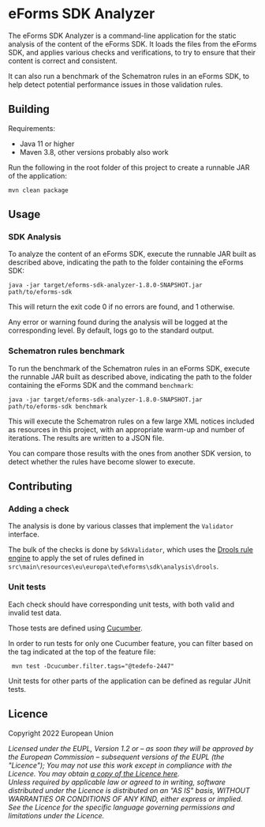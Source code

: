 # eForms SDK Analyzer

The eForms SDK Analyzer is a command-line application for the static analysis of the content of the eForms SDK.
It loads the files from the eForms SDK, and applies various checks and verifications, to try to ensure that their content is correct and consistent.

It can also run a benchmark of the Schematron rules in an eForms SDK, to help detect potential performance issues in those validation rules.

## Building

Requirements:

* Java 11 or higher
* Maven 3.8, other versions probably also work

Run the following in the root folder of this project to create a runnable JAR of the application:

```shell
mvn clean package
```

## Usage

### SDK Analysis

To analyze the content of an eForms SDK, execute the runnable JAR built as described above, indicating the path to the folder containing the eForms SDK:

```shell
java -jar target/eforms-sdk-analyzer-1.8.0-SNAPSHOT.jar path/to/eforms-sdk
```

This will return the exit code 0 if no errors are found, and 1 otherwise.

Any error or warning found during the analysis will be logged at the corresponding level. By default, logs go to the standard output.

### Schematron rules benchmark

To run the benchmark of the Schematron rules in an eForms SDK, execute the runnable JAR built as described above, indicating the path to the folder containing the eForms SDK and the command `benchmark`:

```shell
java -jar target/eforms-sdk-analyzer-1.8.0-SNAPSHOT.jar path/to/eforms-sdk benchmark
```

This will execute the Schematron rules on a few large XML notices included as resources in this project, with an appropriate warm-up and number of iterations. The results are written to a JSON file.

You can compare those results with the ones from another SDK version, to detect whether the rules have become slower to execute.

## Contributing

### Adding a check

The analysis is done by various classes that implement the `Validator` interface.

The bulk of the checks is done by `SdkValidator`, which uses the [Drools rule engine](https://www.drools.org/) to apply the set of rules defined in `src\main\resources\eu\europa\ted\eforms\sdk\analysis\drools`.

### Unit tests

Each check should have corresponding unit tests, with both valid and invalid test data.

Those tests are defined using [Cucumber](https://cucumber.io/).

In order to run tests for only one Cucumber feature, you can filter based on the tag indicated at the top of the feature file:

```shell
 mvn test -Dcucumber.filter.tags="@tedefo-2447"
```

Unit tests for other parts of the application can be defined as regular JUnit tests.

## Licence

Copyright 2022 European Union

_Licensed under the EUPL, Version 1.2 or – as soon they will be approved by the European Commission –
subsequent versions of the EUPL (the "Licence");_
_You may not use this work except in compliance with the Licence. You may obtain [a copy of the Licence here](LICENSE)._  
_Unless required by applicable law or agreed to in writing, software distributed under the Licence is distributed on an "AS IS" basis, WITHOUT WARRANTIES OR CONDITIONS OF ANY KIND, either express or implied. See the Licence for the specific language governing permissions and limitations under the Licence._
